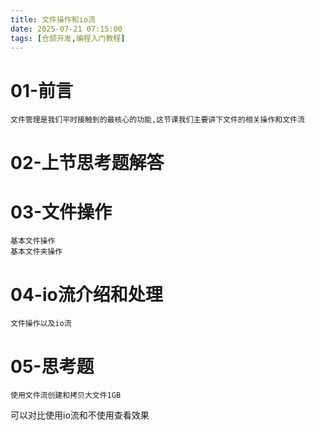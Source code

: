 ```yaml
---
title: 文件操作和io流
date: 2025-07-21 07:15:00 
tags: [仓颉开发,编程入门教程]
---
```


# 01-前言
	文件管理是我们平时接触到的最核心的功能,这节课我们主要讲下文件的相关操作和文件流
# 02-上节思考题解答
# 03-文件操作
	基本文件操作
	基本文件夹操作
# 04-io流介绍和处理
	文件操作以及io流
# 05-思考题
	使用文件流创建和拷贝大文件1GB
可以对比使用io流和不使用查看效果
 